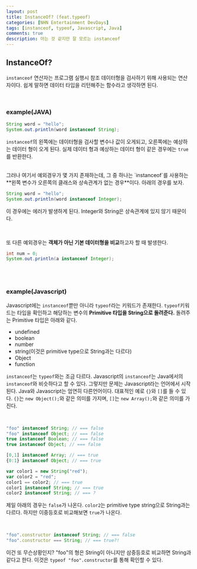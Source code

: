 ```yaml
---
layout: post
title: InstanceOf? (feat.typeof)
categories: [NHN Entertainment DevDays]
tags: [instanceof, typeof, Javascript, Java]
comments: true
description: 아는 것 같지만 잘 모르는 instanceof
---
```


## InstanceOf? ##

`instanceof` 연산자는 프로그램 실행시 참조 데이터형을 검사하기 위해 사용되는 연산자이다. 쉽게 말하면 데이터 타입을 리턴해주는 함수라고 생각하면 된다.

<br>

### example(JAVA) ###

```java
String word = "hello";
System.out.println(word instanceof String);
```
`instanceof`의 왼쪽에는 데이터형을 검사할 변수나 값이 오게되고, 오른쪽에는 예상하는 데이터 형이 오게 된다. 실제 데이터 형과 예상하는 데이터 형이 같은 경우에는 `true`를 반환한다.

<br>
그러나 여기서 예외경우가 몇 가지 존재하는데, 그 중 하나는 `instanceof`를 사용하는 **왼쪽 변수가 오른쪽의 클래스와 상속관계가 없는 경우**이다. 아래의 경우를 보자.

```java
String word = "hello";
System.out.println(word instanceof Integer);
```

이 경우에는 에러가 발생하게 된다. Integer와 String은 상속관계에 있지 않기 때문이다.

<br>

또 다른 예외경우는 **객체가 아닌 기본 데이터형을 비교**하고자 할 때 발생한다.

```java
int num = 0;
System.out.println(a instanceof Integer);
```

<br><br>

### example(Javascript) ###

Javascript에는 `instanceof`뿐만 아니라 `typeof`라는 키워드가 존재한다. `typeof`키워드는 타입을 확인하고 해당하는 변수의 **Primitive 타입을 String으로 돌려준다.** 돌려주는 Primitive 타입은 아래와 같다.

- undefined
- boolean
- number
- string(이것은 primitive type으로 String과는 다르다)
- Object
- function

`instanceof`는 `typeof`와는 조금 다르다. Javascript의 `instanceof`는 Java에서의 `instanceof`와 비슷하다고 할 수 있다. 그렇지만 문제는 Javascript라는 언어에서 시작된다. Java와 Javascript는 엄연히 다른언어이다. 대표적인 예로 `{}`와 `[]`를 들 수 있다. `{}`는 `new Object();`와 같은 의미를 가지며, `[]`는 `new Array();`와 같은 의미를 가진다.

<br>

```javascript
"foo" instanceof String; // === false
"foo" instanceof Object; // === false
true instanceof Boolean; // === false
true instanceof Object; // === false

[0,1] instanceof Array; // === true
{0:1} instanceof Object; // === true

var color1 = new String("red");
var color2 = "red";
color1 == color2; // === true
color1 instanceof String; // === true
color2 instanceof String; // === ?
```

제일 아래의 경우는 `false`가 나온다. `color2`는 primitive type string으로 String과는 다르다. 하지만 이중등호로 비교해보면 `true`가 나온다.

<br>

```javascript
"foo".constructor instanceof String; // === false
"foo".constructor === String; // === true?!
```

이건 또 무슨상황인지? "foo"의 형은 String이 아니지만 삼중등호로 비교하면 String과 같다고 한다. 이것은 `typeof "foo".constructor`를 통해 확인할 수 있다.
